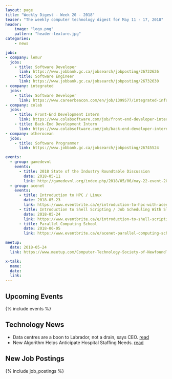 ```yaml
---
layout: page
title: "Weekly Digest - Week 20 - 2018"
teaser: "The weekly computer technology digest for May 11 - 17, 2018"
header:
    image: "logo.png"
    pattern: "header-texture.jpg"
categories:
    - news

jobs:
- company: lemur
  jobs:
    - title: Software Developer
      link: https://www.jobbank.gc.ca/jobsearch/jobposting/26732626
    - title: Software Engineer
      link: https://www.jobbank.gc.ca/jobsearch/jobposting/26732630
- company: integrated
  jobs:
    - title: Software Developer
      link: https://www.careerbeacon.com/en/job/1399577/integrated-informatics/software-developer/st-john-s
- company: colab
  jobs:
    - title: Front-End Development Intern
      link: https://www.colabsoftware.com/job/front-end-developer-intern
    - title: Back-End Development Intern
      link: https://www.colabsoftware.com/job/back-end-developer-intern
- company: otherocean
  jobs:
    - title: Software Programmer
      link: https://www.jobbank.gc.ca/jobsearch/jobposting/26745524

events:
  - group: gamedevnl
    events:
      - title: 2018 State of the Industry Roundtable Discussion
        date: 2018-05-11
        link: http://gamedevnl.org/index.php/2018/05/06/may-22-event-2018-state-of-the-industry-roundtable-discussion/
  - group: acenet
    events:
      - title: Introduction to HPC / Linux
        date: 2018-05-23
        link: https://www.eventbrite.ca/e/introduction-to-hpc-with-acenet-compute-canada-introduction-to-linux-tickets-45353595826?aff=es2
      - title: Introduction to Shell Scripting / Job Scheduling With Slurm
        date: 2018-05-24
        link: https://www.eventbrite.ca/e/introduction-to-shell-scripting-job-scheduling-with-slurm-tickets-45353412277?aff=es2
      - title: Parallel Computing School
        date: 2018-06-05
        link: https://www.eventbrite.ca/e/acenet-parallel-computing-school-tickets-44593415105?aff=es2

meetup:
  date: 2018-05-24
  link: https://www.meetup.com/Computer-Technology-Society-of-Newfoundland-and-Labrador/events/250922662/

x-talk:
  name: 
  date: 
  link: 
---
```


## Upcoming Events
{% include events %}

## Technology News

* Data centres are a boon to Labrador, not a drain, says CEO. [read](http://www.cbc.ca/news/canada/newfoundland-labrador/data-centres-ceo-great-north-data-1.4663291)
* New Algorithm Helps Anticipate Hospital Staffing Needs. [read](http://vocm.com/news/new-algorithm-helps-anticipate-hospital-staffing-needs/)

## New Job Postings
{% include job_postings %}

